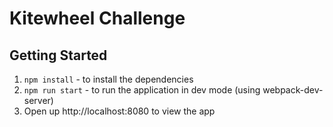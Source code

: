 # Kitewheel Challenge
## Getting Started

1. `npm install` - to install the dependencies
1. `npm run start` - to run the application in dev mode (using webpack-dev-server)
1. Open up http://localhost:8080 to view the app